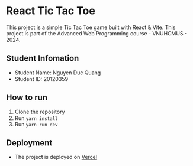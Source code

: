 # React Tic Tac Toe

This project is a simple Tic Tac Toe game built with React & Vite.
This project is part of the Advanced Web Programming course - VNUHCMUS - 2024.

## Student Infomation

- Student Name: Nguyen Duc Quang
- Student ID: 20120359

## How to run

1. Clone the repository
2. Run `yarn install`
3. Run `yarn run dev`

## Deployment

- The project is deployed on [Vercel](https://tic-tac-toe-azure-kappa.vercel.app)
